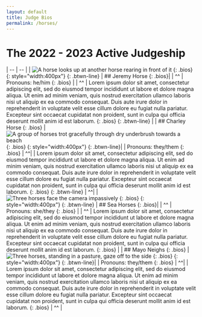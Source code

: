 ```yaml
---
layout: default
title: Judge Bios
permalink: /horses/
---
```


# The 2022 - 2023 Active Judgeship

| -- | -- |
| ![A horse looks up at another horse rearing in front of it](/assets/images/horses1.jpg "Oh yeah judge time") {: .bios} {: style="width:400px"} {: .btwn-line} | ## Jeremy Horse {: .bios}|
| ^^ | Pronouns: he/him {: .bios} |
| ^^ | Lorem ipsum dolor sit amet, consectetur adipiscing elit, sed do eiusmod tempor incididunt ut labore et dolore magna aliqua. Ut enim ad minim veniam, quis nostrud exercitation ullamco laboris nisi ut aliquip ex ea commodo consequat. Duis aute irure dolor in reprehenderit in voluptate velit esse cillum dolore eu fugiat nulla pariatur. Excepteur sint occaecat cupidatat non proident, sunt in culpa qui officia deserunt mollit anim id est laborum. {: .bios} {: .btwn-line} |
| ## Charley Horse {: .bios} | ![A group of horses trot gracefully through dry underbrush towards a beach](/assets/images/horses2.jpeg "Coming with that list") {: .bios} {: style="width:400px"} {: .btwn-line}|
| Pronouns: they/them {: .bios} | ^^|
| Lorem ipsum dolor sit amet, consectetur adipiscing elit, sed do eiusmod tempor incididunt ut labore et dolore magna aliqua. Ut enim ad minim veniam, quis nostrud exercitation ullamco laboris nisi ut aliquip ex ea commodo consequat. Duis aute irure dolor in reprehenderit in voluptate velit esse cillum dolore eu fugiat nulla pariatur. Excepteur sint occaecat cupidatat non proident, sunt in culpa qui officia deserunt mollit anim id est laborum. {: .bios} {: .btwn-line} | ^^|
| ![Three horses face the camera impassively](/assets/images/horses3.jpg "We r watching") {: .bios} {: style="width:400px"} {: .btwn-line} | ## Sea Horses {: .bios}|
| ^^ | Pronouns: she/they {: .bios} |
| ^^ | Lorem ipsum dolor sit amet, consectetur adipiscing elit, sed do eiusmod tempor incididunt ut labore et dolore magna aliqua. Ut enim ad minim veniam, quis nostrud exercitation ullamco laboris nisi ut aliquip ex ea commodo consequat. Duis aute irure dolor in reprehenderit in voluptate velit esse cillum dolore eu fugiat nulla pariatur. Excepteur sint occaecat cupidatat non proident, sunt in culpa qui officia deserunt mollit anim id est laborum. {: .bios} |
| ## Mayo Neighs {: .bios}  | ![Three horses, standing in a pasture, gaze off to the side](/assets/images/horses4.png "Do our items we dare you") {: .bios} {: style="width:400px"} {: .btwn-line}|
| Pronouns: they/them {: .bios} | ^^|
| Lorem ipsum dolor sit amet, consectetur adipiscing elit, sed do eiusmod tempor incididunt ut labore et dolore magna aliqua. Ut enim ad minim veniam, quis nostrud exercitation ullamco laboris nisi ut aliquip ex ea commodo consequat. Duis aute irure dolor in reprehenderit in voluptate velit esse cillum dolore eu fugiat nulla pariatur. Excepteur sint occaecat cupidatat non proident, sunt in culpa qui officia deserunt mollit anim id est laborum. {: .bios} | ^^ |